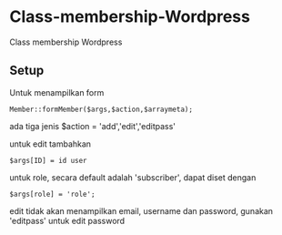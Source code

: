 # Class-membership-Wordpress
Class membership Wordpress

## Setup
Untuk menampilkan form
```
Member::formMember($args,$action,$arraymeta);
```
ada tiga jenis $action = 'add','edit','editpass'

untuk edit tambahkan 
```
$args[ID] = id user
```
untuk role, secara default adalah 'subscriber', dapat diset dengan 
```
$args[role] = 'role';
```
edit tidak akan menampilkan email, username dan password, gunakan 'editpass' untuk edit password 
